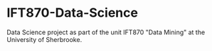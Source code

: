 # IFT870-Data-Science
Data Science project as part of the unit IFT870 "Data Mining" at the University of Sherbrooke.
